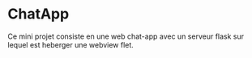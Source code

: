 # ChatApp
Ce mini projet consiste en une web chat-app avec un serveur flask sur lequel est heberger une webview flet. 
